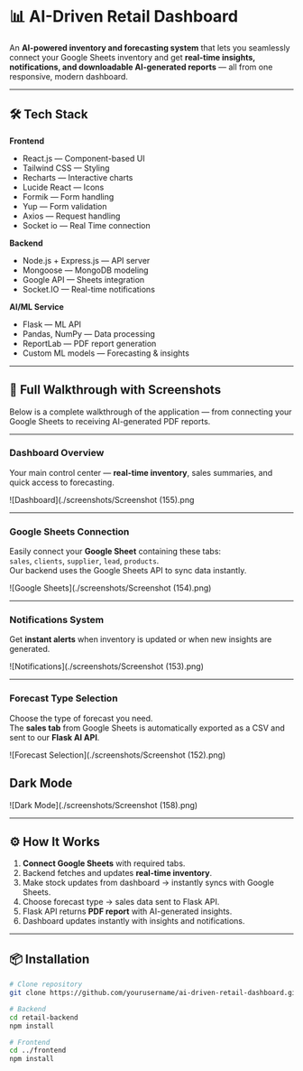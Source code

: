 # 📊 AI-Driven Retail Dashboard

An **AI-powered inventory and forecasting system** that lets you seamlessly connect your Google Sheets inventory and get **real-time insights, notifications, and downloadable AI-generated reports** — all from one responsive, modern dashboard.

---

## 🛠 Tech Stack

**Frontend**
-  React.js — Component-based UI
-  Tailwind CSS — Styling
-  Recharts — Interactive charts
-  Lucide React — Icons
-  Formik — Form handling
-  Yup — Form validation
-  Axios — Request handling
- Socket io — Real Time connection

**Backend**
-  Node.js + Express.js — API server
-  Mongoose — MongoDB modeling
-  Google API — Sheets integration
-  Socket.IO — Real-time notifications

**AI/ML Service**
-  Flask — ML API
-  Pandas, NumPy — Data processing
-  ReportLab — PDF report generation
-  Custom ML models — Forecasting & insights

---

## 📸 Full Walkthrough with Screenshots

Below is a complete walkthrough of the application — from connecting your Google Sheets to receiving AI-generated PDF reports.

---

### Dashboard Overview  
Your main control center — **real-time inventory**, sales summaries, and quick access to forecasting.  

![Dashboard](./screenshots/Screenshot (155).png

---

### Google Sheets Connection  
Easily connect your **Google Sheet** containing these tabs:  
`sales`, `clients`, `supplier`, `lead`, `products`.  
Our backend uses the Google Sheets API to sync data instantly.  

![Google Sheets](./screenshots/Screenshot (154).png)

---


### Notifications System  
Get **instant alerts** when inventory is updated or when new insights are generated.  

![Notifications](./screenshots/Screenshot (153).png)

---

### Forecast Type Selection  
Choose the type of forecast you need.  
The **sales tab** from Google Sheets is automatically exported as a CSV and sent to our **Flask AI API**.  

![Forecast Selection](./screenshots/Screenshot (152).png)


## Dark Mode  

![Dark Mode](./screenshots/Screenshot (158).png)

---

## ⚙️ How It Works

1. **Connect Google Sheets** with required tabs.
2. Backend fetches and updates **real-time inventory**.
3. Make stock updates from dashboard → instantly syncs with Google Sheets.
4. Choose forecast type → sales data sent to Flask API.
5. Flask API returns **PDF report** with AI-generated insights.
6. Dashboard updates instantly with insights and notifications.

---

## 📦 Installation

```bash
# Clone repository
git clone https://github.com/yourusername/ai-driven-retail-dashboard.git

# Backend
cd retail-backend
npm install

# Frontend
cd ../frontend
npm install
